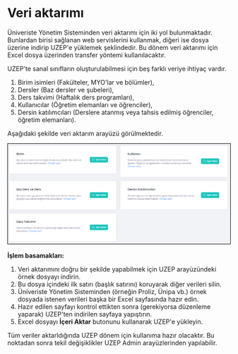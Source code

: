 # Veri aktarımı

Üniveriste Yönetim Sisteminden veri aktarımı için iki yol bulunmaktadır. Bunlardan birisi sağlanan web servislerini kullanmak, diğeri ise dosya üzerine indirip UZEP'e yüklemek şeklindedir. Bu dönem veri aktarımı için Excel dosya üzerinden transfer yöntemi kullanılacaktır. 

UZEP'te sanal sınıfların oluşturulabilmesi için beş farklı veriye ihtiyaç vardır.
1. Birim isimleri (Fakülteler, MYO'lar ve bölümler),
2. Dersler (Baz dersler ve şubeleri),
3. Ders takvimi (Haftalık ders programları),
4. Kullanıcılar (Öğretim elemanları ve öğrenciler),
5. Dersin katılımcıları (Derslere atanmış veya tahsis edilmiş öğrenciler, öğretim elemanları).

Aşağıdaki şekilde veri aktarım arayüzü görülmektedir. <br>

<img style="border:1px solid black" src="assets/images/veriAktarim.png"/> <br>  

**İşlem basamakları:**
1. Veri aktarımını doğru bir şekilde yapabilmek için UZEP arayüzündeki örnek dosyayı indirin.
2. Bu dosya içindeki ilk satırı (başlık satırını) koruyarak diğer verileri silin.
3. Üniveriste Yönetim Sisteminden (örneğin Proliz, Ünipa vb.) örnek dosyada istenen verileri başka bir Excel sayfasında hazır edin.
4. Hazır edilen sayfayı kontrol ettikten sonra (gerekiyorsa düzenleme yaparak) UZEP'ten indirilen sayfaya yapıştırın.
5. Excel dosyayı **İçeri Aktar** butonunu kullanarak UZEP'e yükleyin.

Tüm veriler aktarldığında UZEP dönem için kullanıma hazır olacaktır. Bu noktadan sonra tekil değişiklikler UZEP Admin arayüzlerinden yapılabilir.
